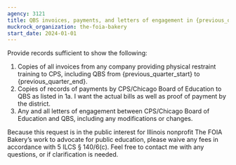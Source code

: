 ```yaml
---
agency: 3121
title: QBS invoices, payments, and letters of engagement in {previous_quarter}
muckrock_organization: the-foia-bakery
start_date: 2024-01-01
---
```


Provide records sufficient to show the following:

1. Copies of all invoices from any company providing physical restraint training to CPS, including QBS from {previous_quarter_start} to {previous_quarter_end}.
2. Copies of records of payments by CPS/Chicago Board of Education to QBS as listed in 1a. I want the actual bills as well as proof of payment by the district.
3. Any and all letters of engagement between CPS/Chicago Board of Education and QBS, including any modifications or changes.

Because this request is in the public interest for Illinois nonprofit The FOIA Bakery’s work to advocate for public education, please waive any fees in accordance with 5 ILCS § 140/6(c). Feel free to contact me with any questions, or if clarification is needed.
